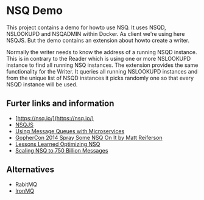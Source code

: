 # NSQ Demo

This project contains a demo for howto use NSQ. It uses NSQD, NSLOOKUPD and NSQADMIN within Docker.
As client we're using here NSQJS. But the demo contains an extension about howto create a writer.

Normally the writer needs to know the address of a running NSQD instance. This is in contrary to the
Reader which is using one or more NSLOOKUPD instance to find all running NSQ instances.
The extension provides the same functionality for the Writer. It queries all running NSLOOKUPD
instances and from the unique list of NSQD instances it picks randomly one so that every NSQD
instance will be used.

## Furter links and information

- [https://nsq.io/](https://nsq.io/)
- [NSQJS](https://github.com/dudleycarr/nsqjs)
- [Using Message Queues with Microservices](https://xavierchow.github.io/2016/08/06/mq-with-microservice/)
- [GopherCon 2014 Spray Some NSQ On It by Matt Reiferson](https://www.youtube.com/watch?time_continue=930&v=CL_SUzXIUuI)
- [Lessons Learned Optimizing NSQ](https://speakerdeck.com/snakes/lessons-learned-optimizing-nsq)
- [Scaling NSQ to 750 Billion Messages](https://segment.com/blog/scaling-nsq/)

## Alternatives

- RabitMQ
- [IronMQ](https://www.iron.io//mq)
